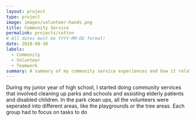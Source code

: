 ```yaml
---
layout: project
type: project
image: images/volunteer-hands.png
title: Community Service
permalink: projects/cotton
# All dates must be YYYY-MM-DD format!
date: 2018-08-30
labels:
  - Community
  - Volunteer
  - Teamwork
summary: A summary of my community service experiences and how it relates to Computer Science.
---
```


During my junior year of high school, I started doing community services that involved cleaning up parks and schools and assisting elderly patients and disabled children. In the park clean ups, all the volunteers were seperated into different areas, like the playgrounds or the tree areas. Each group had to focus on tasks to do 



